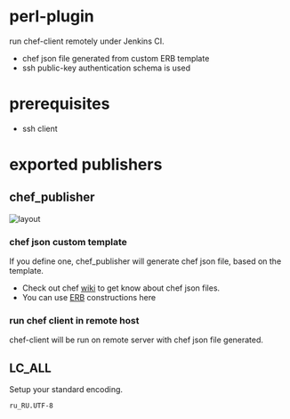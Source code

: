 perl-plugin
===========

run chef-client remotely under Jenkins CI. 
- chef json file generated from custom ERB template
- ssh public-key authentication schema is used

prerequisites
===
- ssh client

exported publishers
===

## chef_publisher

![layout](https://raw.github.com/melezhik/chef-plugin/master/images/layout.png "layout")

### chef json custom template
If you define one, chef_publisher will generate chef json file, based on the template. 
 - Check out chef [wiki](http://wiki.opscode.com/display/chef/Setting+the+run_list+in+JSON+during+run+time) to get know about chef json files.
 - You can use [ERB](http://www.stuartellis.eu/articles/erb/) constructions here

### run chef client in remote host
chef-client will be run on remote server with chef json file generated.

## LC_ALL
Setup your standard encoding.

    ru_RU.UTF-8


